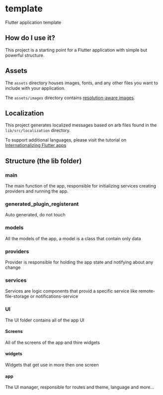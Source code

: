 # template

Flutter application template

## How do I use it?

This project is a starting point for a Flutter application with simple but powerful structure.

## Assets

The `assets` directory houses images, fonts, and any other files you want to
include with your application.

The `assets/images` directory contains [resolution-aware
images](https://flutter.dev/docs/development/ui/assets-and-images#resolution-aware).

## Localization

This project generates localized messages based on arb files found in
the `lib/src/localization` directory.

To support additional languages, please visit the tutorial on
[Internationalizing Flutter
apps](https://flutter.dev/docs/development/accessibility-and-localization/internationalization)

## Structure (the lib folder)

### main

The main function of the app, responsible for initializing services creating providers and running the app.

### generated_plugin_registerant

Auto generated, do not touch

### models

All the models of the app, a model is a class that contain only data

### providers

Provider is responsible for holding the app state and notifying about any change

### services

Services are logic components that provid a specific service like remote-file-storage or notifications-service

### UI

The UI folder contains all of the app UI

#### Screens

All of the screens of the app and thire widgets

#### widgets

Widgets that get use in more then one screen

#### app

The UI manager, responsible for routes and theme, language and more...
